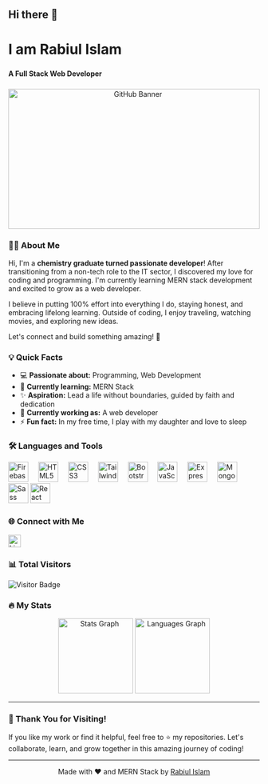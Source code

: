 ## Hi there 👋  
<h1 align="left">I am Rabiul Islam</h1>  

###  

<h4 align="left">A Full Stack Web Developer</h4>  

###  

<div align="center">  
  <img height="280" width="100%" src="https://i.ibb.co.com/2kMZxC8/github-banner.jpg" alt="GitHub Banner" />  
</div>  

###  

### 👩‍💻 About Me  

Hi, I'm a **chemistry graduate turned passionate developer**! After transitioning from a non-tech role to the IT sector, I discovered my love for coding and programming. I'm currently learning MERN stack development and excited to grow as a web developer.  

I believe in putting 100% effort into everything I do, staying honest, and embracing lifelong learning. Outside of coding, I enjoy traveling, watching movies, and exploring new ideas.  

Let's connect and build something amazing! 🚀  

###  

### 💡 Quick Facts  

- 💻 **Passionate about:** Programming, Web Development  
- 🌱 **Currently learning:** MERN Stack  
- ✨ **Aspiration:** Lead a life without boundaries, guided by faith and dedication  
- 🔭 **Currently working as:** A web developer  
- ⚡ **Fun fact:** In my free time, I play with my daughter and love to sleep  

###  

### 🛠 Languages and Tools  

<div align="left">  
  <img src="https://cdn.jsdelivr.net/gh/devicons/devicon/icons/firebase/firebase-plain-wordmark.svg" height="40" alt="Firebase" />  
  <img width="12" />  
  <img src="https://cdn.jsdelivr.net/gh/devicons/devicon/icons/html5/html5-original.svg" height="40" alt="HTML5" />  
  <img width="12" />  
  <img src="https://cdn.jsdelivr.net/gh/devicons/devicon/icons/css3/css3-original.svg" height="40" alt="CSS3" />  
  <img width="12" />  
  <img src="https://cdn.jsdelivr.net/gh/devicons/devicon/icons/tailwindcss/tailwindcss-original-wordmark.svg" height="40" alt="TailwindCSS" />  
  <img width="12" />  
  <img src="https://cdn.jsdelivr.net/gh/devicons/devicon/icons/bootstrap/bootstrap-original.svg" height="40" alt="Bootstrap" />  
  <img width="12" />  
  <img src="https://cdn.jsdelivr.net/gh/devicons/devicon/icons/javascript/javascript-original.svg" height="40" alt="JavaScript" />  
  <img width="12" />  
  <img src="https://cdn.jsdelivr.net/gh/devicons/devicon/icons/express/express-original.svg" height="40" alt="Express.js" />  
  <img width="12" />  
  <img src="https://cdn.jsdelivr.net/gh/devicons/devicon/icons/mongodb/mongodb-original.svg" height="40" alt="MongoDB" />  
  <img width="12" />  
  <img src="https://cdn.jsdelivr.net/gh/devicons/devicon/icons/sass/sass-original.svg" height="40" alt="Sass" /> 
   <img src="https://cdn.jsdelivr.net/gh/devicons/devicon/icons/react/react-original.svg" height="40" alt="React" />
</div>  

###  

### 🌐 Connect with Me  

<div align="left">  
  <a href="https://www.linkedin.com/in/designerrabiul22/" target="_blank">  
    <img src="https://img.shields.io/static/v1?message=LinkedIn&logo=linkedin&label=&color=0077B5&logoColor=white&labelColor=&style=for-the-badge" height="25" alt="LinkedIn" />  
  </a>  
</div>  

###  

### 📊 Total Visitors  

<div align="left">  
  <img src="https://visitor-badge.laobi.icu/badge?page_id=Rabiul-idb.Rabiul-idb&" alt="Visitor Badge" />  
</div>  

###  

### 🔥 My Stats  

<div align="center">  
  <img src="https://github-readme-stats.vercel.app/api?username=Rabiul-idb&hide_title=false&hide_rank=false&show_icons=true&include_all_commits=true&count_private=true&disable_animations=false&theme=dracula&locale=en&hide_border=false&order=1" height="150" alt="Stats Graph" />  
  <img src="https://github-readme-stats.vercel.app/api/top-langs?username=Rabiul-idb&locale=en&hide_title=false&layout=compact&card_width=320&langs_count=5&theme=dracula&hide_border=false&order=2" height="150" alt="Languages Graph" />  
</div>  

---

### 🙏 Thank You for Visiting!  

If you like my work or find it helpful, feel free to ⭐ my repositories. Let's collaborate, learn, and grow together in this amazing journey of coding!  

---

<p align="center">Made with ❤️ and MERN Stack by <a href="https://github.com/Rabiul-idb" target="_blank">Rabiul Islam</a></p>




<!--
**Rabiul-idb/Rabiul-idb** is a ✨ _special_ ✨ repository because its `README.md` (this file) appears on your GitHub profile.

Here are some ideas to get you started:

- 🔭 I’m currently working on ...
- 🌱 I’m currently learning ...
- 👯 I’m looking to collaborate on ...
- 🤔 I’m looking for help with ...
- 💬 Ask me about ...
- 📫 How to reach me: ...
- 😄 Pronouns: ...
- ⚡ Fun fact: ...
-->
